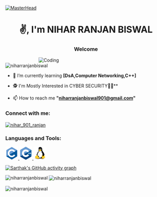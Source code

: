 [![MasterHead](https://i.imgur.com/9uAToG6.png)](https://github.com/NiharRanjanBiswal)
<h1 align="center">✌️, I'm NIHAR RANJAN BISWAL</h1>
<h3 align="center">Welcome</h3>
<img align="right" alt="Coding" width="400" src="https://thehackernews.com/new-images/img/b/R29vZ2xl/AVvXsEiIaegGt7S4upfAgF4iaO0T_E1t-CXHOYsW4v04h_LkPUbB0ychPZFaQPD8vlBKuIllv0bwrufdNLBtgi9_YEUyzgb-uNStntcbF6_z0I01NQNoGIEuwGNG8F2RXQIxqSRVkoDWbUF1lLTMBJT1S3YjJeH7cnruO8XYzR_zlFZD9cc5CHztux07lTLB/s728-e100/uber.gif">

<p align="left"> <img src="https://komarev.com/ghpvc/?username=niharranjanbiswal&label=Profile%20views&color=0e75b6&style=flat" alt="niharranjanbiswal" /> </p>


- 🌱 I’m currently learning **[DsA,Computer Networking,C++]**

- 🕵️‍ I'm Mostly Interested in CYBER SECURITY🕵️‍♀️**

- 📫 How to reach me **"niharranjanbiswal901@gmail.com"**
 
 


<h3 align="left">Connect with me:</h3>
<p align="left">

<a href="https://instagram.com/nihar_901_ranjan" target="blank"><img align="center" src="https://raw.githubusercontent.com/rahuldkjain/github-profile-readme-generator/master/src/images/icons/Social/instagram.svg" alt="nihar_901_ranjan" height="30" width="40" /></a>
</p>

<h3 align="left">Languages and Tools:</h3>

<p align="left"> <a href="https://www.cprogramming.com/" target="_blank" rel="noreferrer"> <img src="https://raw.githubusercontent.com/devicons/devicon/master/icons/c/c-original.svg" alt="c" width="40" height="40"/> </a> <a href="https://www.w3schools.com/cpp/" target="_blank" rel="noreferrer"> <img src="https://raw.githubusercontent.com/devicons/devicon/master/icons/cplusplus/cplusplus-original.svg" alt="cplusplus" width="40" height="40"/> </a> <a href="https://www.linux.org/" target="_blank" rel="noreferrer"> <img src="https://raw.githubusercontent.com/devicons/devicon/master/icons/linux/linux-original.svg" alt="linux" width="40" height="40"/> </a> </p>

[![Sarthak's GitHub activity graph](https://activity-graph.herokuapp.com/graph?username=niharranjanbiswal&&theme=xcode)](https://github.com/niharranjanbiswal)


<p><img align="left" src="https://github-readme-stats.vercel.app/api/top-langs?username=niharranjanbiswal&show_icons=true&locale=en&layout=compact&theme=tokyonight" alt="niharranjanbiswal" /></p>

<p>&nbsp;<img align="center" src="https://github-readme-stats.vercel.app/api?username=niharranjanbiswal&show_icons=true&locale=en&theme=tokyonight" alt="niharranjanbiswal" /></p>

<p><img align="center" src="https://github-readme-streak-stats.herokuapp.com/?user=niharranjanbiswal&&theme=tokyonight" alt="niharranjanbiswal" /></p>
